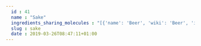 ```yaml
---
  id : 41
  name : "Sake"
  ingredients_sharing_molecules : "[{'name': 'Beer', 'wiki': 'Beer', 'id': 9, 'category': 'Beverage Alcoholic', 'common_molecules': [7997, 12232, 569214, 1060, 8369, 999, 6086514, 8180, 3893, 222656, 8094, 1130, 1031, 402, 878, 644104, 379, 1032, 10430, 6590, 8038, 612, 62835, 8158, 1001, 31276, 1183, 1068, 445639, 14296]}, {'name': 'Sherry', 'wiki': 'Sherry', 'id': 42, 'category': 'Beverage Alcoholic', 'common_molecules': [7997, 12232, 569214, 999, 3893, 222656, 31260, 8094, 12587, 1031, 644104, 379, 1032, 10430, 6590, 8038, 12327, 14296, 62835, 612, 8158, 1001, 31276, 1183, 1068, 445639]}, {'name': 'Apple', 'wiki': 'Apple', 'id': 162, 'category': 'Fruit', 'common_molecules': [7997, 569214, 999, 8180, 3893, 222656, 31260, 8094, 1130, 12587, 1031, 878, 7765, 1032, 379, 644104, 10430, 6590, 8038, 12327, 612, 8158, 1183, 31276, 445639]}, {'name': 'Cocoa', 'wiki': 'Theobroma_cacao', 'id': 283, 'category': 'Seed', 'common_molecules': [7997, 12232, 569214, 1060, 8369, 999, 3893, 222656, 31260, 8094, 12587, 1031, 878, 1032, 379, 644104, 10430, 6590, 8038, 14296, 612, 8158, 1001, 1183, 31276]}, {'name': 'Wine', 'wiki': 'Wine', 'id': 32, 'category': 'Beverage Alcoholic', 'common_molecules': [7997, 12232, 569214, 999, 3893, 222656, 31260, 8094, 1130, 12587, 1031, 379, 644104, 10430, 6590, 8038, 12327, 14296, 612, 8158, 1001, 31276, 1183, 1068]}]"
  slug : sake
  date : 2019-03-26T08:47:11+01:00
---
```



